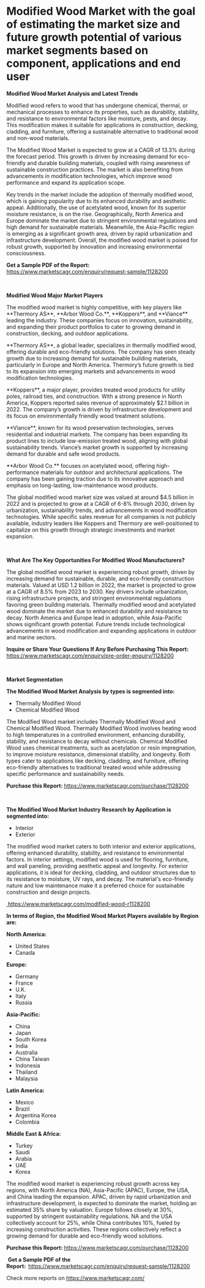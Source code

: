 <p><h1>Modified Wood Market with the goal of estimating the market size and future growth potential of various market segments based on component, applications and end user</h1></p><p><strong>Modified Wood Market Analysis and Latest Trends</strong></p>
<p><p>Modified wood refers to wood that has undergone chemical, thermal, or mechanical processes to enhance its properties, such as durability, stability, and resistance to environmental factors like moisture, pests, and decay. This modification makes it suitable for applications in construction, decking, cladding, and furniture, offering a sustainable alternative to traditional wood and non-wood materials.</p><p>The Modified Wood Market is expected to grow at a CAGR of 13.3% during the forecast period. This growth is driven by increasing demand for eco-friendly and durable building materials, coupled with rising awareness of sustainable construction practices. The market is also benefiting from advancements in modification technologies, which improve wood performance and expand its application scope.</p><p>Key trends in the market include the adoption of thermally modified wood, which is gaining popularity due to its enhanced durability and aesthetic appeal. Additionally, the use of acetylated wood, known for its superior moisture resistance, is on the rise. Geographically, North America and Europe dominate the market due to stringent environmental regulations and high demand for sustainable materials. Meanwhile, the Asia-Pacific region is emerging as a significant growth area, driven by rapid urbanization and infrastructure development. Overall, the modified wood market is poised for robust growth, supported by innovation and increasing environmental consciousness.</p></p>
<p><strong>Get a Sample PDF of the Report:&nbsp;</strong> <a href="https://www.marketscagr.com/enquiry/request-sample/1128200?utm_campaign=2253&utm_medium=2&utm_source=Github&utm_content=ia&utm_term=27012025&utm_id=modified-wood">https://www.marketscagr.com/enquiry/request-sample/1128200</a></p>
<p>&nbsp;</p>
<p><strong>Modified Wood Major Market Players</strong></p>
<p><p>The modified wood market is highly competitive, with key players like **Thermory AS**, **Arbor Wood Co.**, **Koppers**, and **Viance** leading the industry. These companies focus on innovation, sustainability, and expanding their product portfolios to cater to growing demand in construction, decking, and outdoor applications.</p><p>**Thermory AS**, a global leader, specializes in thermally modified wood, offering durable and eco-friendly solutions. The company has seen steady growth due to increasing demand for sustainable building materials, particularly in Europe and North America. Thermory’s future growth is tied to its expansion into emerging markets and advancements in wood modification technologies.</p><p>**Koppers**, a major player, provides treated wood products for utility poles, railroad ties, and construction. With a strong presence in North America, Koppers reported sales revenue of approximately $2.1 billion in 2022. The company’s growth is driven by infrastructure development and its focus on environmentally friendly wood treatment solutions.</p><p>**Viance**, known for its wood preservation technologies, serves residential and industrial markets. The company has been expanding its product lines to include low-emission treated wood, aligning with global sustainability trends. Viance’s market growth is supported by increasing demand for durable and safe wood products.</p><p>**Arbor Wood Co.** focuses on acetylated wood, offering high-performance materials for outdoor and architectural applications. The company has been gaining traction due to its innovative approach and emphasis on long-lasting, low-maintenance wood products.</p><p>The global modified wood market size was valued at around $4.5 billion in 2022 and is projected to grow at a CAGR of 6-8% through 2030, driven by urbanization, sustainability trends, and advancements in wood modification technologies. While specific sales revenue for all companies is not publicly available, industry leaders like Koppers and Thermory are well-positioned to capitalize on this growth through strategic investments and market expansion.</p></p>
<p>&nbsp;</p>
<p><strong>What Are The Key Opportunities For Modified Wood Manufacturers?</strong></p>
<p><p>The global modified wood market is experiencing robust growth, driven by increasing demand for sustainable, durable, and eco-friendly construction materials. Valued at USD 1.2 billion in 2022, the market is projected to grow at a CAGR of 8.5% from 2023 to 2030. Key drivers include urbanization, rising infrastructure projects, and stringent environmental regulations favoring green building materials. Thermally modified wood and acetylated wood dominate the market due to enhanced durability and resistance to decay. North America and Europe lead in adoption, while Asia-Pacific shows significant growth potential. Future trends include technological advancements in wood modification and expanding applications in outdoor and marine sectors.</p></p>
<p><strong>Inquire or Share Your Questions If Any Before Purchasing This Report:</strong> <a href="https://www.marketscagr.com/enquiry/pre-order-enquiry/1128200?utm_campaign=2253&utm_medium=2&utm_source=Github&utm_content=ia&utm_term=27012025&utm_id=modified-wood">https://www.marketscagr.com/enquiry/pre-order-enquiry/1128200</a></p>
<p>&nbsp;</p>
<p><strong>Market Segmentation</strong></p>
<p><strong>The Modified Wood Market Analysis by types is segmented into:</strong></p>
<p><ul><li>Thermally Modified Wood</li><li>Chemical Modified Wood</li></ul></p>
<p><p>The Modified Wood market includes Thermally Modified Wood and Chemical Modified Wood. Thermally Modified Wood involves heating wood to high temperatures in a controlled environment, enhancing durability, stability, and resistance to decay without chemicals. Chemical Modified Wood uses chemical treatments, such as acetylation or resin impregnation, to improve moisture resistance, dimensional stability, and longevity. Both types cater to applications like decking, cladding, and furniture, offering eco-friendly alternatives to traditional treated wood while addressing specific performance and sustainability needs.</p></p>
<p><strong>Purchase this Report:&nbsp;</strong><a href="https://www.marketscagr.com/purchase/1128200?utm_campaign=2253&utm_medium=2&utm_source=Github&utm_content=ia&utm_term=27012025&utm_id=modified-wood">https://www.marketscagr.com/purchase/1128200</a></p>
<p>&nbsp;</p>
<p><strong>The Modified Wood Market Industry Research by Application is segmented into:</strong></p>
<p><ul><li>Interior</li><li>Exterior</li></ul></p>
<p><p>The modified wood market caters to both interior and exterior applications, offering enhanced durability, stability, and resistance to environmental factors. In interior settings, modified wood is used for flooring, furniture, and wall paneling, providing aesthetic appeal and longevity. For exterior applications, it is ideal for decking, cladding, and outdoor structures due to its resistance to moisture, UV rays, and decay. The material's eco-friendly nature and low maintenance make it a preferred choice for sustainable construction and design projects.</p></p>
<p><a href="https://www.marketscagr.com/modified-wood-r1128200?utm_campaign=2253&utm_medium=2&utm_source=Github&utm_content=ia&utm_term=27012025&utm_id=modified-wood">&nbsp;https://www.marketscagr.com/modified-wood-r1128200</a></p>
<p><strong>In terms of Region, the Modified Wood Market Players available by Region are:</strong></p>
<p>
    <p> <strong> North America: </strong>
        <ul>
            <li>United States</li>
            <li>Canada</li>
        </ul>
        </p> 
    <p> <strong> Europe: </strong>
        <ul>
            <li>Germany</li>
            <li>France</li>
            <li>U.K.</li>
            <li>Italy</li>
            <li>Russia</li>
        </ul>
        </p> 
    <p> <strong> Asia-Pacific: </strong>
        <ul>
            <li>China</li>
            <li>Japan</li>
            <li>South Korea</li>
            <li>India</li>
            <li>Australia</li>
            <li>China Taiwan</li>
            <li>Indonesia</li>
            <li>Thailand</li>
            <li>Malaysia</li>
        </ul>
        </p> 
    <p> <strong> Latin America: </strong>
        <ul>
            <li>Mexico</li>
            <li>Brazil</li>
            <li>Argentina Korea</li>
            <li>Colombia</li>
        </ul>
        </p> 
    <p> <strong> Middle East & Africa: </strong>
        <ul>
            <li>Turkey</li>
            <li>Saudi</li>
            <li>Arabia</li>
            <li>UAE</li>
            <li>Korea</li>
        </ul>
    </p>
    </p>
<p><p>The modified wood market is experiencing robust growth across key regions, with North America (NA), Asia-Pacific (APAC), Europe, the USA, and China leading the expansion. APAC, driven by rapid urbanization and infrastructure development, is expected to dominate the market, holding an estimated 35% share by valuation. Europe follows closely at 30%, supported by stringent sustainability regulations. NA and the USA collectively account for 25%, while China contributes 10%, fueled by increasing construction activities. These regions collectively reflect a growing demand for durable and eco-friendly wood solutions.</p></p>
<p><strong>Purchase this Report: </strong><a href="https://www.marketscagr.com/purchase/1128200?utm_campaign=2253&utm_medium=2&utm_source=Github&utm_content=ia&utm_term=27012025&utm_id=modified-wood">https://www.marketscagr.com/purchase/1128200</a></p>
<p>&nbsp;<strong>Get a Sample PDF of the Report:&nbsp;&nbsp;</strong><a href="https://www.marketscagr.com/enquiry/request-sample/1128200?utm_campaign=2253&utm_medium=2&utm_source=Github&utm_content=ia&utm_term=27012025&utm_id=modified-wood">https://www.marketscagr.com/enquiry/request-sample/1128200</a></p>
<p><strong></strong></p>
<p>Check more reports on <a href="https://www.marketscagr.com/?utm_campaign=2253&utm_medium=2&utm_source=Github&utm_content=ia&utm_term=27012025&utm_id=modified-wood">https://www.marketscagr.com/</a></p>